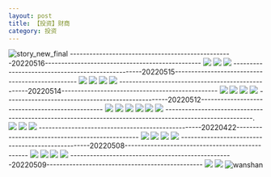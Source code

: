 ```yaml
---
layout: post
title: 【投资】财商
category: 投资
---
```

![story_new_final](http://rbwl8nwm4.hd-bkt.clouddn.com/img/story_new_final_0322.png)
--------------------------------------------------20220516------------------------------------------------
![](http://ran7ztk3m.hd-bkt.clouddn.com/img/factors-220516-1.jpg)
![](http://ran7ztk3m.hd-bkt.clouddn.com/img/factors-220516-2.jpg)
![](http://ran7ztk3m.hd-bkt.clouddn.com/img/factors-220516-3.jpg)
--------------------------------------------------20220515------------------------------------------------
![](http://ran7ztk3m.hd-bkt.clouddn.com/img/factors-220515-new-1.jpg)
![](http://ran7ztk3m.hd-bkt.clouddn.com/img/factors-220515-new-2.jpg)
![](http://ran7ztk3m.hd-bkt.clouddn.com/img/factors-220515-new-3.jpg)
![](http://ran7ztk3m.hd-bkt.clouddn.com/img/factors-220515-new-4.jpg)
--------------------------------------------------20220514------------------------------------------------
![](http://ran7ztk3m.hd-bkt.clouddn.com/img/factors-220515-1.jpg)
![](http://ran7ztk3m.hd-bkt.clouddn.com/img/factors-220515-2.jpg)
![](http://ran7ztk3m.hd-bkt.clouddn.com/img/factors-220515-3.jpg)
![](http://ran7ztk3m.hd-bkt.clouddn.com/img/factors-220515-4.jpg)
--------------------------------------------------20220512------------------------------------------------
![](http://ran7ztk3m.hd-bkt.clouddn.com/img/factors-220512-1.png)
![](http://ran7ztk3m.hd-bkt.clouddn.com/img/factors-220512-2.png)
![](http://ran7ztk3m.hd-bkt.clouddn.com/img/factors-220512-3.png)
![](http://ran7ztk3m.hd-bkt.clouddn.com/img/factors-220512-4.png)
![](http://ran7ztk3m.hd-bkt.clouddn.com/img/factors-220512-5.png)
![](http://ran7ztk3m.hd-bkt.clouddn.com/img/factors-220512-6.png)
---------------------------------------------------------------------------------------------------------.
![](http://rbwl8nwm4.hd-bkt.clouddn.com/img/financial-IQ-220324-1.PNG)
![](http://rbwl8nwm4.hd-bkt.clouddn.com/img/financial-IQ-220325-1.PNG)
![](http://rbwl8nwm4.hd-bkt.clouddn.com/img/situation-220418-1.jpg)
--------------------------------------------------20220422------------------------------------------------
![](http://ran7ztk3m.hd-bkt.clouddn.com/img/factors-220422-1.png)
![](http://ran7ztk3m.hd-bkt.clouddn.com/img/factors-220422-2.png)
![](http://ran7ztk3m.hd-bkt.clouddn.com/img/factors-220422-3.png)
![](http://ran7ztk3m.hd-bkt.clouddn.com/img/factors-220422-4.png)
--------------------------------------------------20220508------------------------------------------------
![](http://ran7ztk3m.hd-bkt.clouddn.com/img/factors-220508-1.jpg)
![](http://ran7ztk3m.hd-bkt.clouddn.com/img/factors-220508-2.jpg)
![](http://ran7ztk3m.hd-bkt.clouddn.com/img/factors-220508-3.jpg)
![](http://ran7ztk3m.hd-bkt.clouddn.com/img/factors-220508-4.jpg)
--------------------------------------------------20220509------------------------------------------------
![](http://ran7ztk3m.hd-bkt.clouddn.com/img/factors-220509-1.png)
![](http://ran7ztk3m.hd-bkt.clouddn.com/img/factors-220509-2.png)
![wanshan](http://rbwl8nwm4.hd-bkt.clouddn.com/img/wanshan.png)
